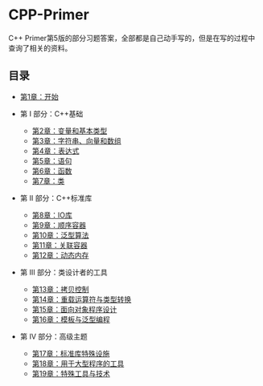# CPP-Primer
C++ Primer第5版的部分习题答案，全部都是自己动手写的，但是在写的过程中查询了相关的资料。

## 目录

* [第1章：开始](./chapter01/README.md)

* 第 I 部分：C++基础
  * [第2章：变量和基本类型](./chapter02/README.md)
  * [第3章：字符串、向量和数组](./chapter03/README.md)
  * [第4章：表达式](./chapter04/README.md)
  * [第5章：语句](./chapter05/README.md)
  * [第6章：函数](./chapter06/README.md)
  * [第7章：类](./chapter07/README.md)
* 第 II 部分：C++标准库
  * [第8章：IO库](./chapter08/README.md)
  * [第9章：顺序容器](./chapter09/README.md)
  * [第10章：泛型算法](./chapter10/README.md)
  * [第11章：关联容器](./chapter11/README.md)
  * [第12章：动态内存](./chapter12/)
* 第 III 部分：类设计者的工具
  * [第13章：拷贝控制](./chapter13/README.md)
  * [第14章：重载运算符与类型转换](./chapter14/README.md)
  * [第15章：面向对象程序设计](./chapter15/README.md)
  * [第16章：模板与泛型编程](./chapter16/README.md)
* 第 IV 部分：高级主题
  * [第17章：标准库特殊设施](./chapter17/README.md)
  * [第18章：用于大型程序的工具](./chapter18/README.md)
  * [第19章：特殊工具与技术](./chapter19/README.md)

